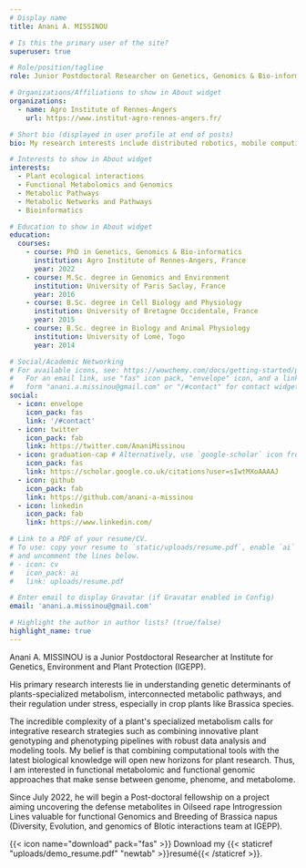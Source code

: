 ```yaml
---
# Display name
title: Anani A. MISSINOU

# Is this the primary user of the site?
superuser: true

# Role/position/tagline
role: Junior Postdoctoral Researcher on Genetics, Genomics & Bio-informatic

# Organizations/Affiliations to show in About widget
organizations:
  - name: Agro Institute of Rennes-Angers
    url: https://www.institut-agro-rennes-angers.fr/

# Short bio (displayed in user profile at end of posts)
bio: My research interests include distributed robotics, mobile computing and programmable matter.

# Interests to show in About widget
interests:
  - Plant ecological interactions
  - Functional Metabolomics and Genomics 
  - Metabolic Pathways
  - Metabolic Networks and Pathways
  - Bioinformatics

# Education to show in About widget
education:
  courses:
    - course: PhD in Genetics, Genomics & Bio-informatics
      institution: Agro Institute of Rennes-Angers, France
      year: 2022
    - course: M.Sc. degree in Genomics and Environment
      institution: University of Paris Saclay, France
      year: 2016
    - course: B.Sc. degree in Cell Biology and Physiology
      institution: University of Bretagne Occidentale, France
      year: 2015
    - course: B.Sc. degree in Biology and Animal Physiology 
      institution: University of Lomé, Togo
      year: 2014

# Social/Academic Networking
# For available icons, see: https://wowchemy.com/docs/getting-started/page-builder/#icons
#   For an email link, use "fas" icon pack, "envelope" icon, and a link in the
#   form "anani.a.missinou@gmail.com" or "/#contact" for contact widget.
social:
  - icon: envelope
    icon_pack: fas
    link: '/#contact'
  - icon: twitter
    icon_pack: fab
    link: https://twitter.com/AnaniMissinou
  - icon: graduation-cap # Alternatively, use `google-scholar` icon from `ai` icon pack
    icon_pack: fas
    link: https://scholar.google.co.uk/citations?user=sIwtMXoAAAAJ
  - icon: github
    icon_pack: fab
    link: https://github.com/anani-a-missinou
  - icon: linkedin
    icon_pack: fab
    link: https://www.linkedin.com/

# Link to a PDF of your resume/CV.
# To use: copy your resume to `static/uploads/resume.pdf`, enable `ai` icons in `params.toml`,
# and uncomment the lines below.
# - icon: cv
#   icon_pack: ai
#   link: uploads/resume.pdf

# Enter email to display Gravatar (if Gravatar enabled in Config)
email: 'anani.a.missinou@gmail.com'

# Highlight the author in author lists? (true/false)
highlight_name: true
---
```


Anani A. MISSINOU is a Junior Postdoctoral Researcher at Institute for Genetics, Environment and Plant Protection (IGEPP). 

His primary research interests lie in understanding genetic determinants of plants-specialized metabolism, interconnected metabolic pathways, and their regulation under stress, especially in crop plants like Brassica species.

The incredible complexity of a plant's specialized metabolism calls for integrative research strategies such as combining innovative plant genotyping and phenotyping pipelines with robust data analysis and modeling tools. My belief is that combining computational tools with the latest biological knowledge will open new horizons for plant research. Thus, I am interested in functional metabolomic and functional genomic approaches that make sense between genome, phenome, and metabolome.

Since July 2022, he will begin a Post-doctoral fellowship on a project aiming uncovering the defense metabolites in Oilseed rape  Introgression Lines valuable for functional Genomics and Breeding of Brassica napus (Diversity, Evolution, and genomics of BIotic interactions team at IGEPP).

{{< icon name="download" pack="fas" >}} Download my {{< staticref "uploads/demo_resume.pdf" "newtab" >}}resumé{{< /staticref >}}.
